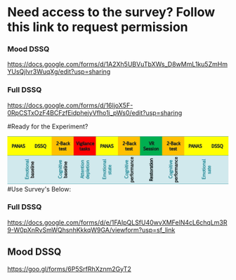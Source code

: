 # Need access to the survey? Follow this link to request permission

### Mood DSSQ 
https://docs.google.com/forms/d/1A2Xh5UBVuTbXWs_D8wMmL1ku5ZmHmYUsQjlvr3WuqXg/edit?usp=sharing

### Full DSSQ

https://docs.google.com/forms/d/16ljoX5F-0RpCSTxOzF4BCFzfEidphejyVfho1j_pWs0/edit?usp=sharing

#Ready for the Experiment? 

![Timeline](https://github.com/MarkusLoennig/project_template/blob/master/IMAGES/PictureTimeline.jpg)
#Use Survey's Below:

### Full DSSQ
https://docs.google.com/forms/d/e/1FAIpQLSfU40wvXMFelN4cL6chqLm3R9-W0pXnRvSmWQhsnhKkkqW9GA/viewform?usp=sf_link

## Mood DSSQ
https://goo.gl/forms/6P5SrfRhXznm2GyT2

